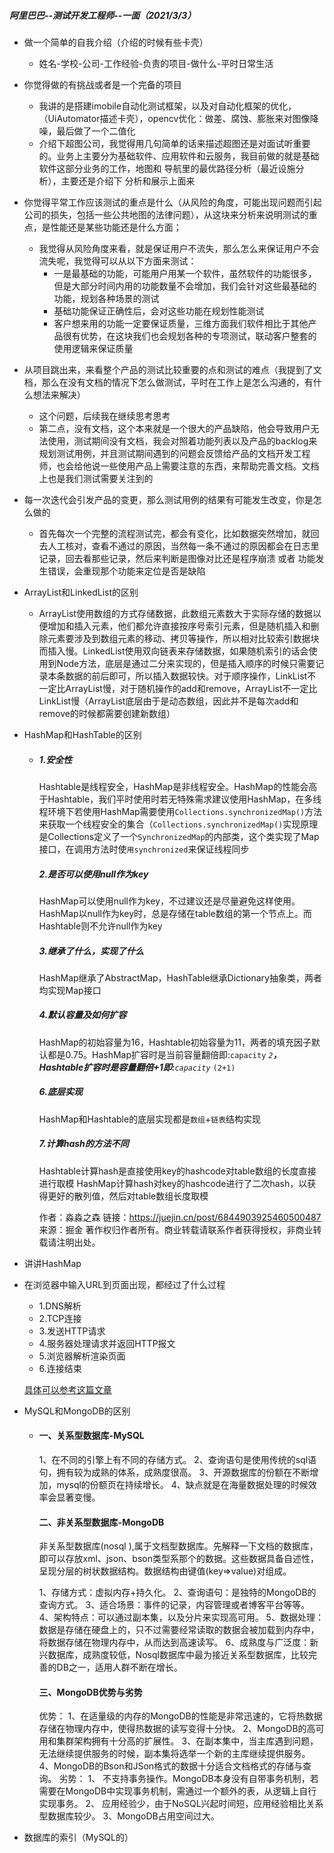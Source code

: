 ##### 阿里巴巴--测试开发工程师--一面（2021/3/3）

- 做一个简单的自我介绍（介绍的时候有些卡壳）

  - 姓名-学校-公司-工作经验-负责的项目-做什么-平时日常生活

- 你觉得做的有挑战或者是一个完备的项目

  - 我讲的是搭建imobile自动化测试框架，以及对自动化框架的优化，（UiAutomator描述卡壳），opencv优化：做差、腐蚀、膨胀来对图像降噪，最后做了一个二值化
  - 介绍下超图公司，我觉得用几句简单的话来描述超图还是对面试听重要的。业务上主要分为基础软件、应用软件和云服务，我目前做的就是基础软件这部分业务的工作，地图和 导航里的最优路径分析（最近设施分析），主要还是介绍下 分析和展示上面来

- 你觉得平常工作应该测试的重点是什么（从风险的角度，可能出现问题而引起公司的损失，包括一些公共地图的法律问题），从这块来分析来说明测试的重点，是性能还是某些功能还是什么方面；

  - 我觉得从风险角度来看，就是保证用户不流失，那么怎么来保证用户不会流失呢，我觉得可以从以下方面来测试：
    - 一是最基础的功能，可能用户用某一个软件，虽然软件的功能很多，但是大部分时间内用的功能数量不会增加，我们会针对这些最基础的功能，规划各种场景的测试
    - 基础功能保证正确性后，会对这些功能在规划性能测试
    - 客户想来用的功能一定要保证质量，三维方面我们软件相比于其他产品很有优势，在这块我们也会规划各种的专项测试，联动客户整套的使用逻辑来保证质量

- 从项目跳出来，来看整个产品的测试比较重要的点和测试的难点（我提到了文档，那么在没有文档的情况下怎么做测试，平时在工作上是怎么沟通的，有什么想法来解决）

  - 这个问题，后续我在继续思考思考
  - 第二点，没有文档，这个本来就是一个很大的产品缺陷，他会导致用户无法使用，测试期间没有文档，我会对照着功能列表以及产品的backlog来规划测试用例，并且测试期间遇到的问题会反馈给产品的文档开发工程师，也会给他说一些使用产品上需要注意的东西，来帮助完善文档。文档上也是我们测试需要关注到的

- 每一次迭代会引发产品的变更，那么测试用例的结果有可能发生改变，你是怎么做的

  - 首先每次一个完整的流程测试完，都会有变化，比如数据突然增加，就回去人工核对，查看不通过的原因，当然每一条不通过的原因都会在日志里记录，回去看那些记录，然后来判断是图像对比还是程序崩溃 或者 功能发生错误，会重现那个功能来定位是否是缺陷

- ArrayList和LinkedList的区别

  - ArrayList使用数组的方式存储数据，此数组元素数大于实际存储的数据以便增加和插入元素，他们都允许直接按序号索引元素，但是随机插入和删除元素要涉及到数组元素的移动、拷贝等操作，所以相对比较索引数据块而插入慢。LinkedList使用双向链表来存储数据，如果随机索引的话会使用到Node方法，底层是通过二分来实现的，但是插入顺序的时候只需要记录本条数据的前后即可，所以插入数据较快。对于顺序操作，LinkList不一定比ArrayList慢，对于随机操作的add和remove，ArrayList不一定比LinkList慢（ArrayList底层由于是动态数组，因此并不是每次add和remove的时候都需要创建新数组）

- HashMap和HashTable的区别

  - ##### 1.安全性

    Hashtable是线程安全，HashMap是非线程安全。HashMap的性能会高于Hashtable，我们平时使用时若无特殊需求建议使用HashMap，在多线程环境下若使用HashMap需要使用`Collections.synchronizedMap()`方法来获取一个线程安全的集合（`Collections.synchronizedMap()`实现原理是Collections定义了一个`SynchronizedMap`的内部类，这个类实现了Map接口，在调用方法时使`用synchronized`来保证线程同步

    ##### 2.是否可以使用null作为key

    HashMap可以使用null作为key，不过建议还是尽量避免这样使用。HashMap以null作为key时，总是存储在table数组的第一个节点上。而Hashtable则不允许null作为key

    ##### 3.继承了什么，实现了什么

    HashMap继承了AbstractMap，HashTable继承Dictionary抽象类，两者均实现Map接口

    ##### 4.默认容量及如何扩容

    HashMap的初始容量为16，Hashtable初始容量为11，两者的填充因子默认都是0.75。HashMap扩容时是当前容量翻倍即:`capacity`  *`2`**，Hashtable扩容时是容量翻倍+1即:**`capacity`*  `(2+1)`

    ##### 6.底层实现

    HashMap和Hashtable的底层实现都是`数组`+`链表`结构实现

    ##### 7.计算hash的方法不同

    Hashtable计算hash是直接使用key的hashcode对table数组的长度直接进行取模
    HashMap计算hash对key的hashcode进行了二次hash，以获得更好的散列值，然后对table数组长度取模


    作者：淼淼之森
    链接：https://juejin.cn/post/6844903925460500487
    来源：掘金
    著作权归作者所有。商业转载请联系作者获得授权，非商业转载请注明出处。

- 讲讲HashMap

- 在浏览器中输入URL到页面出现，都经过了什么过程

  - 1.DNS解析
  - 2.TCP连接
  - 3.发送HTTP请求
  - 4.服务器处理请求并返回HTTP报文
  - 5.浏览器解析渲染页面
  - 6.连接结束

  [具体可以参考这篇文章](https://segmentfault.com/a/1190000006879700)

- MySQL和MongoDB的区别

  - #### 一、关系型数据库-MySQL

    1、在不同的引擎上有不同的存储方式。
     2、查询语句是使用传统的sql语句，拥有较为成熟的体系，成熟度很高。
     3、开源数据库的份额在不断增加，mysql的份额页在持续增长。
     4、缺点就是在海量数据处理的时候效率会显著变慢。

    #### 二、非关系型数据库-MongoDB

    非关系型数据库(nosql ),属于文档型数据库。先解释一下文档的数据库，即可以存放xml、json、bson类型系那个的数据。这些数据具备自述性，呈现分层的树状数据结构。数据结构由键值(key=>value)对组成。

    1、存储方式：虚拟内存+持久化。
     2、查询语句：是独特的MongoDB的查询方式。
     3、适合场景：事件的记录，内容管理或者博客平台等等。
     4、架构特点：可以通过副本集，以及分片来实现高可用。
     5、数据处理：数据是存储在硬盘上的，只不过需要经常读取的数据会被加载到内存中，将数据存储在物理内存中，从而达到高速读写。
     6、成熟度与广泛度：新兴数据库，成熟度较低，Nosql数据库中最为接近关系型数据库，比较完善的DB之一，适用人群不断在增长。

    #### 三、MongoDB优势与劣势

    优势：
     1、在适量级的内存的MongoDB的性能是非常迅速的，它将热数据存储在物理内存中，使得热数据的读写变得十分快。
     2、MongoDB的高可用和集群架构拥有十分高的扩展性。
     3、在副本集中，当主库遇到问题，无法继续提供服务的时候，副本集将选举一个新的主库继续提供服务。
     4、MongoDB的Bson和JSon格式的数据十分适合文档格式的存储与查询。
     劣势：
     1、 不支持事务操作。MongoDB本身没有自带事务机制，若需要在MongoDB中实现事务机制，需通过一个额外的表，从逻辑上自行实现事务。
     2、 应用经验少，由于NoSQL兴起时间短，应用经验相比关系型数据库较少。
     3、MongoDB占用空间过大。

    

- 数据库的索引（MySQL的）